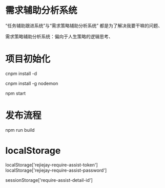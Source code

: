 # 需求辅助分析系统
“任务辅助跟进系统”与“需求策略辅助分析系统” 都是为了解决我要干嘛的问题、

需求策略辅助分析系统：偏向于人生策略的逻辑思考、

# 项目初始化
cnpm install -d  

cnpm install -g nodemon  

npm start  

# 发布流程
npm run build  

# localStorage

localStorage['rejiejay-require-assist-token']  
localStorage['rejiejay-require-assist-password']  

sessionStorage['require-assist-detail-id']  
